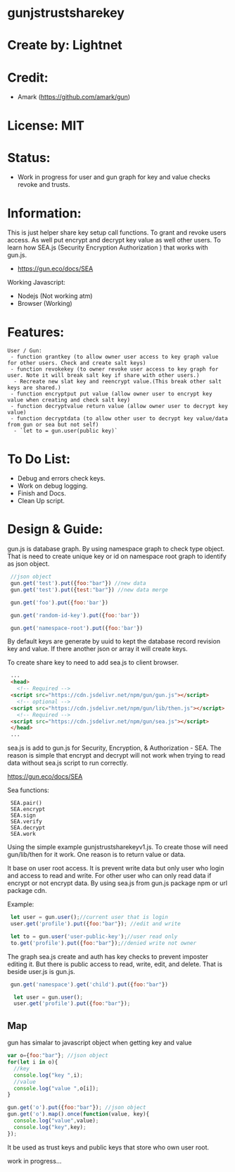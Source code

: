 # gunjstrustsharekey

# Create by: Lightnet

# Credit:
 * Amark (https://github.com/amark/gun)

# License: MIT

# Status:
 * Work in progress for user and gun graph for key and value checks revoke and trusts.

# Information:
 This is just helper share key setup call functions. To grant and revoke users access.
 As well put encrypt and decrypt key value as well other users. To learn how SEA.js 
 (Security Encryption Authorization ) that works with gun.js.

 * https://gun.eco/docs/SEA
 
Working Javascript: 
 * Nodejs (Not working atm)
 * Browser (Working)

# Features: 
```
User / Gun:
 - function grantkey (to allow owner user access to key graph value for other users. Check and create salt keys)
 - function revokekey (to owner revoke user access to key graph for user. Note it will break salt key if share with other users.)
  - Recreate new slat key and reencrypt value.(This break other salt keys are shared.)
 - function encryptput put value (allow owner user to encrypt key value when creating and check salt key)
 - function decryptvalue return value (allow owner user to decrypt key value)
 - function decryptdata (to allow other user to decrypt key value/data from gun or sea but not self)
  - `let to = gun.user(public key)`
```

# To Do List:
 * Debug and errors check keys.
 * Work on debug logging.
 * Finish and Docs.
 * Clean Up script.

# Design & Guide:
 gun.js is database graph. By using namespace graph to check type object. That is need to create unique key or id on namespace root graph to identify as json object.

 ```javascript
  //json object
  gun.get('test').put({foo:"bar"}) //new data
  gun.get('test').put({test:"bar"}) //new data merge 

  gun.get('foo').put({foo:'bar'})

  gun.get('random-id-key').put({foo:'bar'})

  gun.get('namespace-root').put({foo:'bar'})

 ```
 By default keys are generate by uuid to kept the database record revision key and value. If there another json or array it will create keys.
 
 To create share key to need to add sea.js to client browser.

 ```html
  ...
  <head>
    <!-- Required -->
  <script src="https://cdn.jsdelivr.net/npm/gun/gun.js"></script>
    <!-- optional -->
  <script src="https://cdn.jsdelivr.net/npm/gun/lib/then.js"></script>
    <!-- Required -->
  <script src="https://cdn.jsdelivr.net/npm/gun/sea.js"></script>
  </head>
  ...
 ```
  sea.js is add to gun.js for Security, Encryption, & Authorization - SEA. The reason is simple that encrypt and decrypt will not work when trying to read data without sea.js script to run correctly.

 https://gun.eco/docs/SEA

 Sea functions:
 ```
  SEA.pair()
  SEA.encrypt
  SEA.sign
  SEA.verify
  SEA.decrypt
  SEA.work
 ``` 

 Using the simple example gunjstrustsharekeyv1.js. To create those will need gun/lib/then for it work. One reason is to return value or data.

 It base on user root access. It is prevent write data but only user who login and access to read and write. For other user who can only read data if encrypt or not encrypt data. By using sea.js from gun.js package npm or url package cdn.

 Example:

 ```javascript
  let user = gun.user();//current user that is login
  user.get('profile').put({foo:"bar"}); //edit and write
 ```

 ```javascript
  let to = gun.user('user-public-key');//user read only
  to.get('profile').put({foo:"bar"});//denied write not owner
 ```
 The graph sea.js create and auth has key checks to prevent imposter editing it. But there is public access to read, write, edit, and delete. That is beside user.js is gun.js.

```javascript
 gun.get('namespace').get('child').put({foo:"bar"})
```

```javascript
  let user = gun.user();
  user.get('profile').put({foo:"bar"});
 ```

## Map
 gun has simalar to javascript object when getting key and value

```javascript
var o={foo:"bar"}; //json object
for(let i in o){
  //key
  console.log("key ",i);
  //value
  console.log("value ",o[i]);
}
```

```javascript
gun.get('o').put({foo:"bar"}); //json object
gun.get('o').map().once(function(value, key){
  console.log("value",value);
  console.log("key",key);
});
```

It be used as trust keys and public keys that store who own user root.

work in progress...